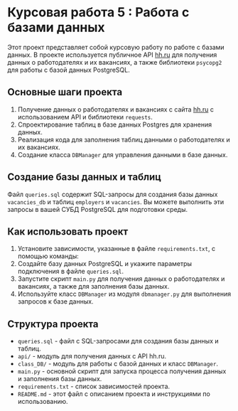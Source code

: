 
# Курсовая работа 5 : Работа с базами данных

Этот проект представляет собой курсовую работу по работе с базами данных. В проекте используется публичное API [hh.ru](http://hh.ru/) для получения данных о работодателях и их вакансиях, а также библиотеки `psycopg2` для работы с базой данных PostgreSQL.

## Основные шаги проекта

1. Получение данных о работодателях и вакансиях с сайта [hh.ru](http://hh.ru/) с использованием API и библиотеки `requests`.
2. Спроектирование таблиц в базе данных Postgres для хранения данных.
3. Реализация кода для заполнения таблиц данными о работодателях и их вакансиях.
4. Создание класса `DBManager` для управления данными в базе данных.

## Создание базы данных и таблиц

Файл `queries.sql` содержит SQL-запросы для создания базы данных `vacancies_db` и таблиц `employers` и `vacancies`. Вы можете выполнить эти запросы в вашей СУБД PostgreSQL для подготовки среды.


## Как использовать проект

1. Установите зависимости, указанные в файле `requirements.txt`, с помощью команды:
2. Создайте базу данных PostgreSQL и укажите параметры подключения в файле `queries.sql`.
3. Запустите скрипт `main.py` для получения данных о работодателях и вакансиях, а также для заполнения базы данных.
4. Используйте класс `DBManager` из модуля `dbmanager.py` для выполнения запросов к базе данных.

## Структура проекта

- `queries.sql` - файл с SQL-запросами для создания базы данных и таблиц.
- `api/` - модуль для получения данных с API hh.ru.
- `class_DB/` - модуль для работы с базой данных и класс `DBManager`.
- `main.py` - основной скрипт для запуска процесса получения данных и заполнения базы данных.
- `requirements.txt` - список зависимостей проекта.
- `README.md` - этот файл с описанием проекта и инструкциями по использованию.



